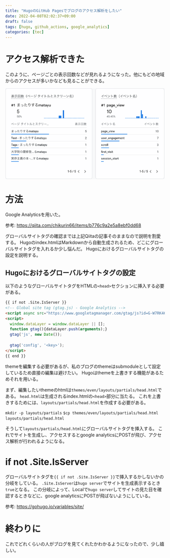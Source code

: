 ```yaml
---
title: "HugoのGitHub Pagesでブログのアクセス解析をしたい"
date: 2022-04-08T02:02:37+09:00
draft: false
tags: [hugo, github_actions, google_analytics]
categories: [tec]
---
```


# アクセス解析できた

このように、ページごとの表示回数などが見れるようになった。他にもどの地域からのアクセスが多いかなども見ることができる。

![](img/realtime_view.png)

# 方法

Google Analyticsを用いた。

参考: https://qiita.com/chikurin66/items/b776c9a2e5a8ebf0dd68

グローバルサイトタグの確認までは上記Qiitaの記事そのままなので説明を割愛する。
Hugoのindex.htmlはMarkdownから自動生成されるため、どこにグローバルサイトタグを入れるか少し悩んだ。
Hugoにおけるグローバルサイトタグの設定を説明する。

## Hugoにおけるグローバルサイトタグの設定

以下のようなグローバルサイトタグをHTMLの`<head>`セクションに挿入する必要がある。

```html
{{ if not .Site.IsServer }}
<!-- Global site tag (gtag.js) - Google Analytics -->
<script async src="https://www.googletagmanager.com/gtag/js?id=G-W7RK46M057"></script>
<script>
  window.dataLayer = window.dataLayer || [];
  function gtag(){dataLayer.push(arguments);}
  gtag('js', new Date());

  gtag('config', '<key>');
</script>
{{ end }}
```

themeを編集する必要があるが、私のブログのthemeはsubmoduleとして設定しているため直接の編集は避けたい。
Hugoはthemeを上書きする機能があるためそれを用いる。

まず、編集したいthemeのhtmlは`themes/even/layouts/partials/head.html`である。
`head.html`は生成されるindex.htmlの`<head>`部分に当たる。
これを上書きするためには、`layouts/partials/head.html`を作成する必要がある。

`mkdir -p layouts/partials`
`$cp themes/even/layouts/partials/head.html layouts/partials/head.html`

そうして`layouts/partials/head.html`にグローバルサイトタグを挿入する。
これでサイトを生成し、アクセスするとgoogle analyticsにPOSTが飛び、アクセス解析が行われるようになる。

# if not .Site.IsServer

グローバルサイトタグを`{{ if not .Site.IsServer }}`で挿入するかしないかの分岐をしている。
`.Site.IsServer`は`hugo server`でサイトを生成表示するとき`true`となる。
この分岐によって、Localで`hugo server`してサイトの見た目を確認するときなどに、google analyticsにPOSTが飛ばないようにしている。

参考: https://gohugo.io/variables/site/

# 終わりに

これでどれくらいの人がブログを見てくれたかわかるようになったので、少し嬉しい。